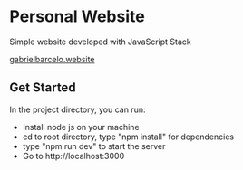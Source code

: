 # Personal Website

Simple website developed with JavaScript Stack

[gabrielbarcelo.website](www.google.com)

## Get Started

In the project directory, you can run:
- Install node js on your machine
- cd to root directory, type "npm install" for dependencies
- type "npm run dev" to start the server
- Go to http://localhost:3000